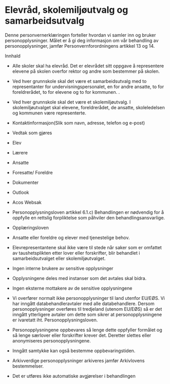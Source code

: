# Elevråd, skolemiljøutvalg og samarbeidsutvalg


  

Denne personvernerklæringen forteller hvordan vi samler inn og bruker personopplysninger. Målet er å gi deg informasjon om vår behandling av personopplysninger, jamfør Personvernforordningens artikkel 13 og 14.

  

Innhald

*   Alle skoler skal ha elevråd. Det er elevrådet sitt oppgave å representere elevene på skolen overfor rektor og andre som bestemmer på skolen.  
    
*   Ved hver grunnskole skal det være et samarbeidsutvalg med to representanter for undervisningspersonalet, en for andre ansatte, to for foreldrerådet, to for elevene og to for kommunen. .  
    
*   Ved hver grunnskole skal det være et skolemiljøutvalg. I skolemiljøutvalget skal elevene, foreldrerådet, de ansatte, skoleledelsen og kommunen være representerte.  
    
*   Kontaktinformasjon(Slik som navn, adresse, telefon og e-post)  
    
*   Vedtak som gjøres  
    
*   Elev  
    
*   Lærere  
    
*   Ansatte  
    
*   Foresatte/ Foreldre  
    
*   Dokumenter  
    
*   Outlook  
    
*   Acos Websak  
    
*   Personopplysningsloven artikkel 6.1.c) Behandlingen er nødvendig for å oppfylle en rettslig forpliktelse som påhviler den behandlingsansvarlige.  
    
*   Opplæringsloven  
    
*   Ansatte eller foreldre og elever med tjenestelige behov.  
    
*   Elevrepresentantene skal ikke være til stede når saker som er omfattet av taushetsplikten etter lover eller forskrifter, blir behandlet i samarbeidsutvalget eller skolemiljøutvalget.  
    
*   Ingen interne brukere av sensitive opplysninger  
    
*   Opplysningene deles med instanser som det avtales skal bidra.  
    
*   Ingen eksterne mottakere av de sensitive opplysningene  
    
*   Vi overfører normalt ikke personopplysninger til land utenfor EU/EØS. Vi har inngått databehandleravtaler med alle databehandlere. Dersom personopplysninger overføres til tredjeland (utenom EU/EØS) så er det inngått ytterligere avtaler om dette som sikrer at personopplysningene er ivaretatt iht. Personopplysningsloven.  
    
*   Personopplysningene oppbevares så lenge dette oppfyller formålet og så lenge særlover eller forskrifter krever det. Deretter slettes eller anonymiseres personopplysningene.  
    
*   Inngått samtykke kan også bestemme oppbevaringstiden.  
    
*   Arkivverdige personopplysninger arkiveres jamfør Arkivlovens bestemmelser.  
    
*   Det er utføres ikke automatiske avgjørelser i behandlingen